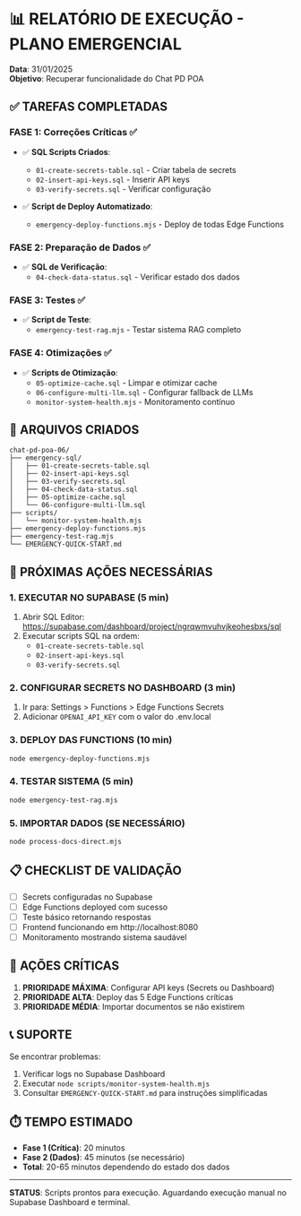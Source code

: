 # 📊 RELATÓRIO DE EXECUÇÃO - PLANO EMERGENCIAL

**Data**: 31/01/2025  
**Objetivo**: Recuperar funcionalidade do Chat PD POA

## ✅ TAREFAS COMPLETADAS

### FASE 1: Correções Críticas ✅
- ✅ **SQL Scripts Criados**:
  - `01-create-secrets-table.sql` - Criar tabela de secrets
  - `02-insert-api-keys.sql` - Inserir API keys
  - `03-verify-secrets.sql` - Verificar configuração
  
- ✅ **Script de Deploy Automatizado**:
  - `emergency-deploy-functions.mjs` - Deploy de todas Edge Functions

### FASE 2: Preparação de Dados ✅
- ✅ **SQL de Verificação**:
  - `04-check-data-status.sql` - Verificar estado dos dados

### FASE 3: Testes ✅
- ✅ **Script de Teste**:
  - `emergency-test-rag.mjs` - Testar sistema RAG completo

### FASE 4: Otimizações ✅
- ✅ **Scripts de Otimização**:
  - `05-optimize-cache.sql` - Limpar e otimizar cache
  - `06-configure-multi-llm.sql` - Configurar fallback de LLMs
  - `monitor-system-health.mjs` - Monitoramento contínuo

## 📁 ARQUIVOS CRIADOS

```
chat-pd-poa-06/
├── emergency-sql/
│   ├── 01-create-secrets-table.sql
│   ├── 02-insert-api-keys.sql
│   ├── 03-verify-secrets.sql
│   ├── 04-check-data-status.sql
│   ├── 05-optimize-cache.sql
│   └── 06-configure-multi-llm.sql
├── scripts/
│   └── monitor-system-health.mjs
├── emergency-deploy-functions.mjs
├── emergency-test-rag.mjs
└── EMERGENCY-QUICK-START.md
```

## 🎯 PRÓXIMAS AÇÕES NECESSÁRIAS

### 1. EXECUTAR NO SUPABASE (5 min)
1. Abrir SQL Editor: https://supabase.com/dashboard/project/ngrqwmvuhvjkeohesbxs/sql
2. Executar scripts SQL na ordem:
   - `01-create-secrets-table.sql`
   - `02-insert-api-keys.sql`
   - `03-verify-secrets.sql`

### 2. CONFIGURAR SECRETS NO DASHBOARD (3 min)
1. Ir para: Settings > Functions > Edge Functions Secrets
2. Adicionar `OPENAI_API_KEY` com o valor do .env.local

### 3. DEPLOY DAS FUNCTIONS (10 min)
```bash
node emergency-deploy-functions.mjs
```

### 4. TESTAR SISTEMA (5 min)
```bash
node emergency-test-rag.mjs
```

### 5. IMPORTAR DADOS (SE NECESSÁRIO)
```bash
node process-docs-direct.mjs
```

## 📋 CHECKLIST DE VALIDAÇÃO

- [ ] Secrets configuradas no Supabase
- [ ] Edge Functions deployed com sucesso
- [ ] Teste básico retornando respostas
- [ ] Frontend funcionando em http://localhost:8080
- [ ] Monitoramento mostrando sistema saudável

## 🚨 AÇÕES CRÍTICAS

1. **PRIORIDADE MÁXIMA**: Configurar API keys (Secrets ou Dashboard)
2. **PRIORIDADE ALTA**: Deploy das 5 Edge Functions críticas
3. **PRIORIDADE MÉDIA**: Importar documentos se não existirem

## 📞 SUPORTE

Se encontrar problemas:
1. Verificar logs no Supabase Dashboard
2. Executar `node scripts/monitor-system-health.mjs`
3. Consultar `EMERGENCY-QUICK-START.md` para instruções simplificadas

## ⏱️ TEMPO ESTIMADO

- **Fase 1 (Crítica)**: 20 minutos
- **Fase 2 (Dados)**: 45 minutos (se necessário)
- **Total**: 20-65 minutos dependendo do estado dos dados

---

**STATUS**: Scripts prontos para execução. Aguardando execução manual no Supabase Dashboard e terminal.